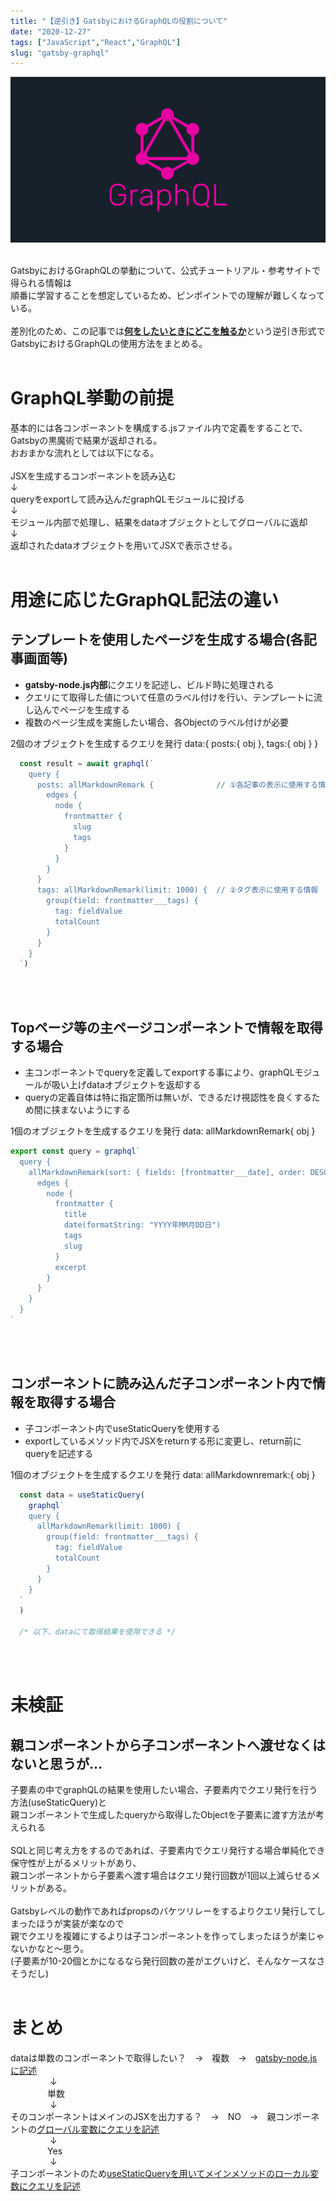 ```yaml
---
title: "【逆引き】GatsbyにおけるGraphQLの役割について"
date: "2020-12-27"
tags: ["JavaScript","React","GraphQL"]
slug: "gatsby-graphql"
---
```


![a](../images/posts-image/2020-12-27.png)

<br>
GatsbyにおけるGraphQLの挙動について、公式チュートリアル・参考サイトで得られる情報は<br>
順番に学習することを想定しているため、ピンポイントでの理解が難しくなっている。<br>
<br>
差別化のため、この記事では<u><b>何をしたいときにどこを触るか</b></u>という逆引き形式で<br>
GatsbyにおけるGraphQLの使用方法をまとめる。
<br><br>

# GraphQL挙動の前提
基本的には各コンポーネントを構成する.jsファイル内で定義をすることで、Gatsbyの黒魔術で結果が返却される。<br>
おおまかな流れとしては以下になる。<br>
<br>
JSXを生成するコンポーネントを読み込む<br>
↓<br>
queryをexportして読み込んだgraphQLモジュールに投げる<br>
↓<br>
モジュール内部で処理し、結果をdataオブジェクトとしてグローバルに返却<br>
↓<br>
返却されたdataオブジェクトを用いてJSXで表示させる。<br>
<br>

# 用途に応じたGraphQL記法の違い

## テンプレートを使用したページを生成する場合(各記事画面等)
* **gatsby-node.js内部**にクエリを記述し、ビルド時に処理される<br>
* クエリにて取得した値について任意のラベル付けを行い、テンプレートに流し込んでページを生成する<br>
* 複数のページ生成を実施したい場合、各Objectのラベル付けが必要<br>

2個のオブジェクトを生成するクエリを発行 data:{ posts:{ obj }, tags:{ obj } }
<br>

```js
  const result = await graphql(`
    query {
      posts: allMarkdownRemark {              // ①各記事の表示に使用する情報
        edges {
          node {
            frontmatter {
              slug
              tags
            }
          }
        }
      }
      tags: allMarkdownRemark(limit: 1000) {  // ②タグ表示に使用する情報
        group(field: frontmatter___tags) {
          tag: fieldValue
          totalCount
        }
      }
    }
  `)
```
<br><br>

## Topページ等の主ページコンポーネントで情報を取得する場合
* 主コンポーネントでqueryを定義してexportする事により、graphQLモジュールが吸い上げdataオブジェクトを返却する<br>
* queryの定義自体は特に指定箇所は無いが、できるだけ視認性を良くするため間に挟まないようにする<br>

1個のオブジェクトを生成するクエリを発行 data: allMarkdownRemark{ obj }
<br>

```js
export const query = graphql`
  query {
    allMarkdownRemark(sort: { fields: [frontmatter___date], order: DESC }) {
      edges {
        node {
          frontmatter {
            title
            date(formatString: "YYYY年MM月DD日")
            tags
            slug
          }
          excerpt
        }
      }
    }
  }
`
```
<br><br>

## コンポーネントに読み込んだ子コンポーネント内で情報を取得する場合
* 子コンポーネント内でuseStaticQueryを使用する<br>
* exportしているメソッド内でJSXをreturnする形に変更し、return前にqueryを記述する<br>

1個のオブジェクトを生成するクエリを発行 data: allMarkdownremark:{ obj }
<br>

```js
  const data = useStaticQuery(
    graphql`
    query {
      allMarkdownRemark(limit: 1000) {
        group(field: frontmatter___tags) {
          tag: fieldValue
          totalCount
        }
      }
    }
  `
  )

  /* 以下、dataにて取得結果を使用できる */

```
<br><br>

# 未検証
## 親コンポーネントから子コンポーネントへ渡せなくはないと思うが…
子要素の中でgraphQLの結果を使用したい場合、子要素内でクエリ発行を行う方法(useStaticQuery)と<br>
親コンポーネントで生成したqueryから取得したObjectを子要素に渡す方法が考えられる<br>
<br>
SQLと同じ考え方をするのであれば、子要素内でクエリ発行する場合単純化でき保守性が上がるメリットがあり、<br>
親コンポーネントから子要素へ渡す場合はクエリ発行回数が1回以上減らせるメリットがある。<br>
<br>
Gatsbyレベルの動作であればpropsのバケツリレーをするよりクエリ発行してしまったほうが実装が楽なので<br>
親でクエリを複雑にするよりは子コンポーネントを作ってしまったほうが楽じゃないかなと～思う。<br>
(子要素が10-20個とかになるなら発行回数の差がエグいけど、そんなケースなさそうだし)
<br><br>

# まとめ
dataは単数のコンポーネントで取得したい？　→　複数　→　<u>gatsby-node.jsに記述</u><br>
&nbsp;&nbsp;&nbsp;&nbsp;&nbsp;&nbsp;&nbsp;&nbsp;&nbsp;&nbsp;&nbsp;&nbsp;&nbsp;&nbsp;&nbsp;&nbsp;↓<br>
&nbsp;&nbsp;&nbsp;&nbsp;&nbsp;&nbsp;&nbsp;&nbsp;&nbsp;&nbsp;&nbsp;&nbsp;&nbsp;&nbsp;&nbsp;単数<br>
&nbsp;&nbsp;&nbsp;&nbsp;&nbsp;&nbsp;&nbsp;&nbsp;&nbsp;&nbsp;&nbsp;&nbsp;&nbsp;&nbsp;&nbsp;&nbsp;↓<br>
そのコンポーネントはメインのJSXを出力する？　→　NO　→　親コンポーネントの<u>グローバル変数にクエリを記述</u><br>
&nbsp;&nbsp;&nbsp;&nbsp;&nbsp;&nbsp;&nbsp;&nbsp;&nbsp;&nbsp;&nbsp;&nbsp;&nbsp;&nbsp;&nbsp;&nbsp;↓<br>
&nbsp;&nbsp;&nbsp;&nbsp;&nbsp;&nbsp;&nbsp;&nbsp;&nbsp;&nbsp;&nbsp;&nbsp;&nbsp;&nbsp;&nbsp;Yes<br>
&nbsp;&nbsp;&nbsp;&nbsp;&nbsp;&nbsp;&nbsp;&nbsp;&nbsp;&nbsp;&nbsp;&nbsp;&nbsp;&nbsp;&nbsp;&nbsp;↓<br>
子コンポーネントのため<u>useStaticQueryを用いてメインメソッドのローカル変数にクエリを記述</u>